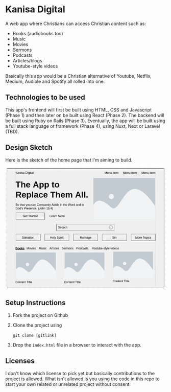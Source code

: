# Kanisa Digital
A web app where Christians can access Christian content such as:
- Books (audiobooks too)
- Music
- Movies
- Sermons
- Podcasts
- Articles/blogs
- Youtube-style videos

Basically this app would be a Christian alternative of Youtube, Netflix, Medium, Audible and Spotify all rolled into one.

## Technologies to be used
This app's frontend will first be built using HTML, CSS and Javascript (Phase 1) and then later on be built using React (Phase 2). The backend will be built using Ruby on Rails (Phase 3). Eventually, the app will be built using a full stack language or framework (Phase 4), using Nuxt, Next or Laravel (TBD).

## Design Sketch
Here is the sketch of the home page that I'm aiming to build.

![Design Sketch](assets/design%20sketch.jpeg "Kanisa Digital Design Sketch")

## Setup Instructions
1. Fork the project on Github
2. Clone the project using
   
   ```git clone [gitlink]```
3. Drop the ```index.html``` file in a browser to interact with the app.

## Licenses
I don't know which license to pick yet but basically contributions to the project is allowed. What isn't allowed is you using the code in this repo to start your own related or unrelated project without consent.


